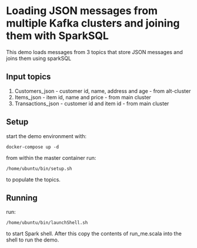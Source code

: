 # Loading JSON messages from multiple Kafka clusters and joining them with SparkSQL

This demo loads messages from 3 topics that store JSON messages and joins them using sparkSQL

## Input topics

1. Customers_json - customer id, name, address and age - from alt-cluster
2. Items_json - item id, name and price - from main cluster
3. Transactions_json - customer id and item id - from main cluster

## Setup

start the demo environment with:

```
docker-compose up -d
```

from within the master container run:
 
 ```
/home/ubuntu/bin/setup.sh
```

to populate the topics.

## Running

run:

```
/home/ubuntu/bin/launchShell.sh
```

to start Spark shell. After this copy the contents of run_me.scala into the shell to run the demo.
